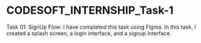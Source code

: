 # CODESOFT_INTERNSHIP_Task-1
Task 01: SignUp Flow: I have completed this task using Figma. In this task, I created a splash screen, a login interface, and a signup interface.
